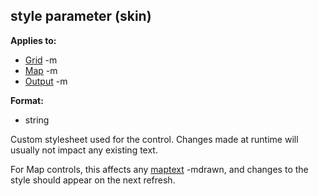 ## style parameter (skin)
**Applies to:**
*   [Grid](/ref/%7Bskin%7D/control/grid.md) -m
*   [Map](/ref/%7Bskin%7D/control/map.md) -m
*   [Output](/ref/%7Bskin%7D/control/output.md) -m
<!-- -->
**Format:**
*   string


Custom stylesheet used for the control. Changes made at runtime
will usually not impact any existing text. 

For Map controls,
this affects any [maptext](/ref/atom/var/maptext.md) -mdrawn, and changes to the
style should appear on the next refresh.